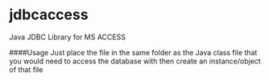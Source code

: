 # jdbcaccess
Java JDBC Library for MS ACCESS

####Usage
Just place the file in the same folder as the Java class file that you would need to access the database with then create an instance/object of that file
